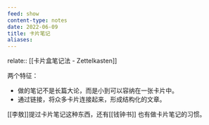 ```yaml
---
feed: show
content-type: notes
date: 2022-06-09
title: 卡片笔记
aliases: 
---
```


relate:: [[卡片盒笔记法 - Zettelkasten]]

两个特征：
- 做的笔记不是长篇大论，而是小到可以容纳在一张卡片中。
- 通过链接，将众多卡片连接起来，形成结构化的文章。

[[李敖]]提过卡片笔记这种东西，还有[[钱钟书]] 也有做卡片笔记的习惯。
